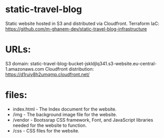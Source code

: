 # static-travel-blog
Static website hosted in S3 and distributed via Cloudfront.
Terraform IaC: https://github.com/m-ghanem-dev/static-travel-blog-infrastructure

# URLs:
S3 domain: static-travel-blog-bucket-jskldjlq341.s3-website.eu-central-1.amazonaws.com
Cloudfront distribution: https://d1ruiy8h2umqmp.cloudfront.net/

# files:
- index.html - The Index document for the website.
- /img - The background image file for the website.
- /vendor - Bootssrap CSS framework, Font, and JavaScript libraries needed for the website to function.
- /css - CSS files for the website.
